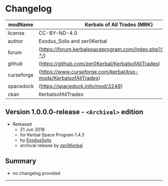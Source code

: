 # Changelog  
  
| modName    | Kerbals of All Trades (MRK)                                       |
| ---------- | ----------------------------------------------------------------- |
| license    | CC-BY-ND-4.0                                                      |
| author     | Exodus_Solis and zer0Kerbal                                       |
| forum      | (https://forum.kerbalspaceprogram.com/index.php?/topic/212070-*/) |
| github     | (https://github.com/zer0Kerbal/KerbalsofAllTrades)                |
| curseforge | (https://www.curseforge.com/kerbal/ksp-mods/KerbalsofAllTrades)   |
| spacedock  | (https://spacedock.info/mod/3249)                                 |
| ckan       | KerbalsofAllTrades                                                |

## Version 1.0.0.0-release - `<Archival>` edition

* Released
  * 21 Jun 2018
  * for Kerbal Space Program 1.4.3
  * by [ExodusSolis](https://github.com/ExodusSolis)
  * archival release by [zer0Kerbal](https://github.com/zer0Kerbal)

## Summary

* no changelog provided

---